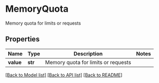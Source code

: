 # MemoryQuota

Memory quota for limits or requests

## Properties
Name | Type | Description | Notes
------------ | ------------- | ------------- | -------------
**value** | **str** | Memory quota for limits or requests | 

[[Back to Model list]](../README.md#documentation-for-models) [[Back to API list]](../README.md#documentation-for-api-endpoints) [[Back to README]](../README.md)



